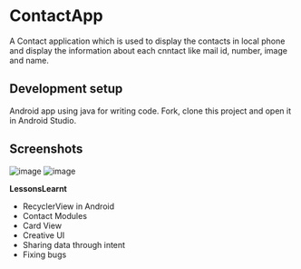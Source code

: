 # ContactApp
A Contact application which is used to display the contacts in local phone and display the information about each cnntact like mail id, number, image and name.


## Development setup
Android app using java for writing code. Fork, clone this project and open it in Android Studio.  

## Screenshots
![image](https://user-images.githubusercontent.com/37215508/56849031-e55b4a00-690c-11e9-94e1-a3161ef90c70.png)   ![image](https://user-images.githubusercontent.com/37215508/56849071-8ba74f80-690d-11e9-9311-4856a33816a1.png)

**LessonsLearnt**
* RecyclerView in Android
* Contact Modules
* Card View
* Creative UI
* Sharing data through intent
* Fixing bugs
